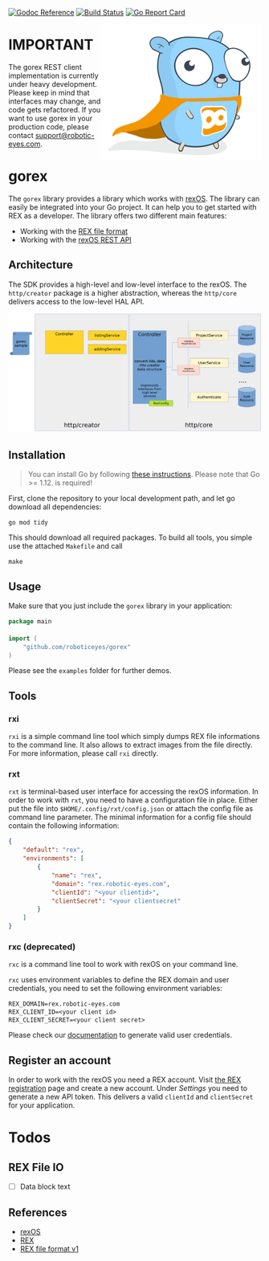 [![Godoc Reference](https://img.shields.io/badge/godoc-reference-blue.svg)](https://godoc.org/github.com/roboticeyes/gorex)
[![Build Status](https://travis-ci.org/roboticeyes/gorex.svg)](https://travis-ci.org/roboticeyes/gorex)
[![Go Report Card](https://goreportcard.com/badge/github.com/roboticeyes/gorex)](https://goreportcard.com/report/github.com/roboticeyes/gorex)

<p align="center">
  <img style="float: right;" src="assets/rex-go.png" alt="goREX logo"/>
</p>

# IMPORTANT

The gorex REST client implementation is currently under heavy development. Please keep in mind that interfaces may change, and code gets refactored. If you want to use gorex in your production code, please contact support@robotic-eyes.com.

# gorex

The `gorex` library provides a library which works with [rexOS](https://www.rexos.org). The library can
easily be integrated into your Go project. It can help you to get started with REX as a developer. The library offers
two different main features:

* Working with the [REX file format](https://github.com/roboticeyes/openrex/blob/master/doc/rex-spec-v1.md)
* Working with the [rexOS REST API](https://support.robotic-eyes.com/rest/index.html)

## Architecture

The SDK provides a high-level and low-level interface to the rexOS. The `http/creator` package is a higher abstraction,
whereas the `http/core` delivers access to the low-level HAL API.

![](doc/gorex.png)

## Installation

> You can install Go by following [these instructions](https://golang.org/doc/install). Please note that Go >= 1.12. is required!

First, clone the repository to your local development path, and let go download all dependencies:

```
go mod tidy
```

This should download all required packages. To build all tools, you simple use the attached `Makefile` and call

```
make
```

## Usage

Make sure that you just include the `gorex` library in your application:

```go
package main

import (
    "github.com/roboticeyes/gorex"
)
```

Please see the `examples` folder for further demos.

## Tools

### rxi

`rxi` is a simple command line tool which simply dumps REX file informations to the command line. It also allows to
extract images from the file directly. For more information, please call `rxi` directly.

### rxt

`rxt` is terminal-based user interface for accessing the rexOS information. In order to work with `rxt`, you need to
have a configuration file in place. Either put the file into `$HOME/.config/rxt/config.json` or attach the config file
as command line parameter. The minimal information for a config file should contain the following information:

```json
{
    "default": "rex",
    "environments": [
        {
            "name": "rex",
            "domain": "rex.robotic-eyes.com",
            "clientId": "<your clientid>",
            "clientSecret": "<your clientsecret"
        }
    ]
}
```

### rxc (deprecated)

`rxc` is a command line tool to work with rexOS on your command line.

`rxc` uses environment variables to define the REX domain and user credentials, you need to set the following
environment variables:

```
REX_DOMAIN=rex.robotic-eyes.com
REX_CLIENT_ID=<your client id>
REX_CLIENT_SECRET=<your client secret>
```

Please check our [documentation](https://rexos.org) to generate valid user credentials.

## Register an account

In order to work with the rexOS you need a REX account.
Visit [the REX registration](https://rex.robotic-eyes.com/registration/register) page and create a new account. Under
*Settings* you need to generate a new API token. This delivers a valid `clientId` and `clientSecret` for your
application.

# Todos

## REX File IO

* [ ] Data block text

## References

* [rexOS](https://www.rexos.org)
* [REX](https://rex.robotic-eyes.com)
* [REX file format v1](https://github.com/roboticeyes/openrex/blob/master/doc/rex-spec-v1.md)

